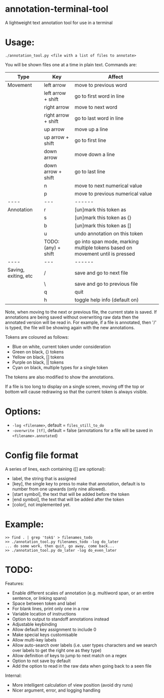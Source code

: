 # annotation-terminal-tool

A lightweight text annotation tool for use in a terminal

# Usage:

`./annotation_tool.py <file with a list of files to annotate>`

You will be shown files one at a time in plain text. Commands are:

Type | Key | Affect
---- | --- | ------
Movement | left arrow           | move to previous word
         | left arrow + shift   | go to first word in line
         | right arrow          | move to next word
         | right arrow + shift  | go to last word in line
         | up arrow             | move up a line
         | up arrow + shift     | go to first line
         | down arrow           | move down a line
         | down arrow + shift   | go to last line
         | n                    | move to next numerical value
         | p                    | move to previous numerical value
---- | --- | ------
Annotation | r            | [un]mark this token as ||
           | s            | [un]mark this token as {}
           | b            | [un]mark this token as []
           | u            | undo annotation on this token
           | TODO: (any) + shift | go into span mode, marking multiple tokens based on movement until <enter> is pressed
---- | --- | ------
Saving, exiting, etc | /            | save and go to next file
                     | \            | save and go to previous file
                     | q            | quit
                     | h            | toggle help info (default on)

Note, when moving to the next or previous file, the current state is saved.
If annotations are being saved without overwriting raw data then the annotated version will be read in.
For example, if a file is annotated, then '/\' is typed, the file will be showing again with the new annotations.

Tokens are coloured as follows:

 - Blue on white, current token under consideration
 - Green on black, {} tokens
 - Yellow on black, [] tokens
 - Purple on black, || tokens
 - Cyan on black, multiple types for a single token

The tokens are also modified to show the annotations.

If a file is too long to display on a single screen, moving off the top or
bottom will cause redrawing so that the current token is always visible.

# Options:

 - `-log <filename>`, default = `files_still_to_do`
 - `-overwrite [tf]`, default = false (annotations for a file will be saved in `<filename>.annotated`)

# Config file format

A series of lines, each containing ([] are optional):

 - label, the string that is assigned
 - [key], the single key to press to make that annotation, default is to
 	 number from one upwards (only nine allowed).
 - [start symbol], the text that will be added before the token
 - [end symbol], the text that will be added after the token
 - [color], not implemented yet.

# Example:

```
>> find . | grep 'tok$' > filenames_todo
>> ./annotation_tool.py filenames_todo -log do_later
... do some work, then quit, go away, come back...
>> ./annotation_tool.py do_later -log do_even_later
```

# TODO:

Features:
 - Enable different scales of annotation (e.g. multiword span, or an entire sentence, or linking spans)
 - Space between token and label
 - For blank lines, print only one in a row
 - Variable location of instructions
 - Option to output to standoff annotations instead
 - Adjustable keybinding
 - Allow default key assignment to include 0
 - Make special keys customisable
 - Allow multi-key labels
 - Allow auto-search over labels (i.e. user types characters and we search over labels to get the right one as they type)
 - Allow definition of keys to jump to next match on a regex
 - Option to not save by default
 - Add the option to read in the raw data when going back to a seen file

Internal:
 - More intelligent calculation of view position (avoid dry runs)
 - Nicer argument, error, and logging handling

